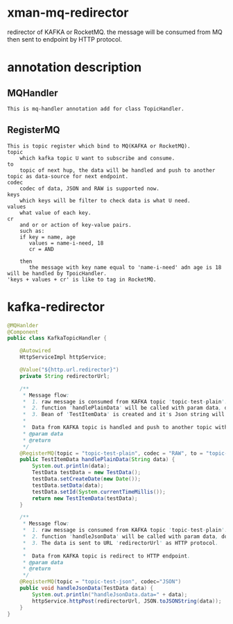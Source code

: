 # xman-mq-redirector
redirector of KAFKA or RocketMQ.
the message will be consumed from MQ then sent to endpoint by HTTP protocol.

# annotation description
## MQHandler
    This is mq-handler annotation add for class TopicHandler.
    
## RegisterMQ
    This is topic register which bind to MQ(KAFKA or RocketMQ).
    topic
        which kafka topic U want to subscribe and consume.
    to
        topic of next hup, the data will be handled and push to another topic as data-source for next endpoint.
    codec
        codec of data, JSON and RAW is supported now.
    keys
        which keys will be filter to check data is what U need.
    values
        what value of each key.
    cr
        and or or action of key-value pairs.
        such as:
        if key = name, age
           values = name-i-need, 18
           cr = AND
        
        then 
           the message with key name equal to 'name-i-need' adn age is 18 will be handled by TpoicHandler.
    'keys + values + cr' is like to tag in RocketMQ.

# kafka-redirector
```java
@MQHanlder
@Component
public class KafkaTopicHandler {

    @Autowired
    HttpServiceImpl httpService;

    @Value("${http.url.redirector}")
    private String redirectorUrl;

    /**
     * Message flow:
     *  1. raw message is consumed from KAFKA topic 'topic-test-plain'.
     *  2. function 'handlePlainData' will be called with param data, do actions balabala...
     *  3. Bean of 'TestItemData' is created and it's Json string will be produced to KAFKA topic 'topic-test-json'.
     *
     *  Data from KAFKA topic is handled and push to another topic with action at other endpoint.
     * @param data
     * @return
     */
    @RegisterMQ(topic = "topic-test-plain", codec = "RAW", to = "topic-test-json")
    public TestItemData handlePlainData(String data) {
        System.out.println(data);
        TestData testData = new TestData();
        testData.setCreateDate(new Date());
        testData.setData(data);
        testData.setId(System.currentTimeMillis());
        return new TestItemData(testData);
    }

    /**
     * Message flow:
     *  1. raw message is consumed from KAFKA topic 'topic-test-plain'.
     *  2. function 'handleJsonData' will be called with param data, do actions balabala...
     *  3. The data is sent to URL 'redirectorUrl' as HTTP protocol.
     *
     *  Data from KAFKA topic is redirect to HTTP endpoint.
     * @param data
     * @return
     */
    @RegisterMQ(topic = "topic-test-json", codec="JSON")
    public void handleJsonData(TestData data) {
        System.out.println("handleJsonData.data=" + data);
        httpService.httpPost(redirectorUrl, JSON.toJSONString(data));
    }
}
```